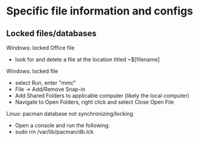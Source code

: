 
# Specific file information and configs

## Locked files/databases

Windows: locked Office file

- look for and delete a file at the location titled ~$[filename]

Windows: locked file

- select Run, enter "mmc"
- File -> Add/Remove Snap-in
- Add Shared Folders to applicable computer (likely the local computer)
- Navigate to Open Folders, right click and select Close Open File

Linux: pacman database not synchronizing/locking

- Open a console and run the following:
- sudo rm /var/lib/pacman/db.lck

